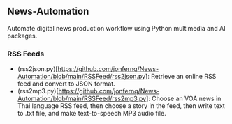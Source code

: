 ## News-Automation
Automate digital news production workflow using Python multimedia and AI packages.

### RSS Feeds

- (rss2json.py)[https://github.com/jonfernq/News-Automation/blob/main/RSSFeed/rss2json.py]: Retrieve an online RSS feed and convert to JSON format.   
- (rss2mp3.py)[https://github.com/jonfernq/News-Automation/blob/main/RSSFeed/rss2mp3.py]: Choose an VOA news in Thai language RSS feed, then choose a story in the feed, then write text to .txt file, and make text-to-speech MP3 audio file. 
  
